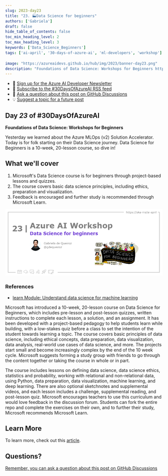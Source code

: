 ```yaml
---
slug: 2023-day23
title: "23. 🏭Data Science for beginners"
authors: ['Gabriela']
draft: false
hide_table_of_contents: false
toc_min_heading_level: 2
toc_max_heading_level: 3
keywords: ['Data_Science_Beginners']
tags: ['ai-april', '30-days-of-azure-ai', 'ml-developers', 'workshop']

image: "https://azureaidevs.github.io/hub/img/2023/banner-day23.png"
description: "Foundations of Data Science: Workshops for Beginners https://azureaidevs.github.io/hub/blog/2023-day23 #30DaysOfAzureAI #AzureAiDevs #AI #DataScience"
---
```


<head>

  <meta property="og:url" content="https://azureaidevs.github.io/hub/blog/2023-day23" />
  <meta property="og:title" content="Data Science for beginners" />
  <meta property="og:description" content="Foundations of Data Science: Workshops for Beginners https://azureaidevs.github.io/hub/blog/2023-day23 #30DaysOfAzureAI #AzureAiDevs #AI #DataScience" />
  <meta property="og:image" content="https://azureaidevs.github.io/hub/img/2023/banner-day23.png" />
  <meta property="og:type" content="article" />
  <meta property="og:site_name" content="Azure AI Developer" />
  

  <link rel="canonical" href="https://microsoft.github.io/Data-Science-For-Beginners"  />

</head>

- 📧 [Sign up for the Azure AI Developer Newsletter](https://aka.ms/azure-ai-dev-newsletter)
- 📰 [Subscribe to the #30DaysOfAzureAI RSS feed](https://azureaidevs.github.io/hub/blog/rss.xml)
- 📌 [Ask a question about this post on GitHub Discussions](https://github.com/AzureAiDevs/hub/discussions/categories/23-data-science-for-beginners)
- 💡 [Suggest a topic for a future post](https://github.com/AzureAiDevs/hub/discussions/categories/call-for-content)

## Day _23_ of #30DaysOfAzureAI

<!-- README
The following description is also used for the tweet. So it should be action oriented and grab attention 
If you update the description, please update the description: in the frontmatter as well.
-->

**Foundations of Data Science: Workshops for Beginners**

<!-- README
The following is the intro to the post. It should be a short teaser for the post.
-->

Yesterday we learned about the Azure MLOps (v2) Solution Accelerator. Today is for folk starting on their Data Science journey. Data Science for Beginners is a 10-week, 20-lesson course, so dive in!

## What we'll cover

<!-- README
The following list is the main points of the post. There should be 3-4 main points.
 -->


1. Microsoft's Data Science course is for beginners through project-based lessons and quizzes. 
2. The course covers basic data science principles, including ethics, preparation and visualization. 
3. Feedback is encouraged and further study is recommended through Microsoft Learn.

<!-- 
- Main point 1
- Main point 2
- Main point 3 
- Main point 4
-->

![Image banner for day 23](./../../../static/img/2023/banner-day23.png)

<!-- README
Add or update a list relevant references here. These could be links to other blog posts, Microsoft Learn Module, videos, or other resources.
-->


### References

- [learn Module: Understand data science for machine learning](https://learn.microsoft.com/training/paths/understand-machine-learning?WT.mc_id=aiml-89446-dglover)


<!-- README
The following is the body of the post. It should be an overview of the post that you are referencing.
See the Learn More section, if you supplied a canonical link, then will be displayed here.
-->


Microsoft has introduced a 10-week, 20-lesson course on Data Science for Beginners, which includes pre-lesson and post-lesson quizzes, written instructions to complete each lesson, a solution, and an assignment. It has been developed with a project-based pedagogy to help students learn while building, with a low-stakes quiz before a class to set the intention of the student towards learning a topic. The course covers basic principles of data science, including ethical concepts, data preparation, data visualization, data analysis, real-world use cases of data science, and more. The projects start small and become increasingly complex by the end of the 10 week cycle. Microsoft suggests forming a study group with friends to go through the content together or taking the course in whole or in part.

The course includes lessons on defining data science, data science ethics, statistics and probability, working with relational and non-relational data, using Python, data preparation, data visualization, machine learning, and deep learning. There are also optional sketchnotes and supplemental videos, and each lesson includes a challenge, supplemental reading, and post-lesson quiz. Microsoft encourages teachers to use this curriculum and would love feedback in the discussion forum. Students can fork the entire repo and complete the exercises on their own, and to further their study, Microsoft recommends Microsoft Learn.

## Learn More

To learn more, check out this [article](https://microsoft.github.io/Data-Science-For-Beginners).


## Questions?

[Remember, you can ask a question about this post on GitHub Discussions](https://github.com/AzureAiDevs/Discussions/discussions/categories/23-data-science-for-beginners)